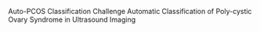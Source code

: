 Auto-PCOS Classification Challenge
Automatic Classification of Poly-cystic Ovary Syndrome in Ultrasound Imaging
